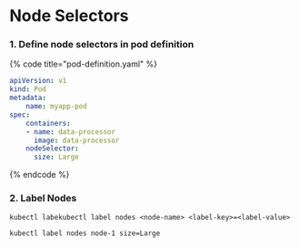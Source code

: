 # Node Selectors

### 1. Define node selectors in pod definition

{% code title="pod-definition.yaml" %}
```yaml
apiVersion: v1
kind: Pod
metadata:
    name: myapp-pod
spec:
    containers:
    - name: data-processor
      image: data-processor
    nodeSelector:
      size: Large 
```
{% endcode %}

### 2. Label Nodes

```
kubectl labekubectl label nodes <node-name> <label-key>=<label-value>
```

```
kubectl label nodes node-1 size=Large
```

##
